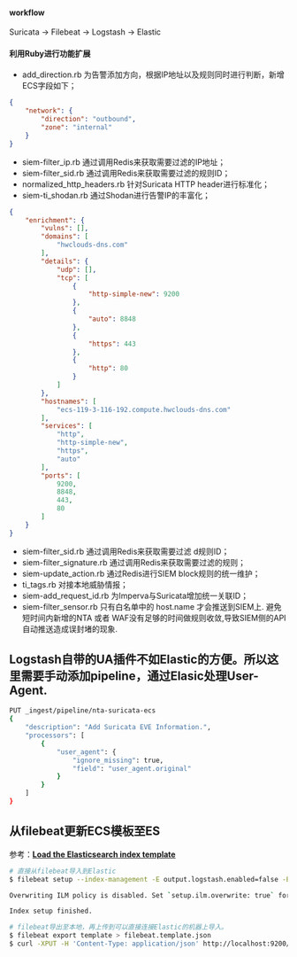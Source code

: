<!--
 * @Author: your name
 * @Date: 2020-08-06 15:59:11
 * @LastEditTime: 2020-12-03 14:31:34
 * @LastEditors: Please set LastEditors
 * @Description: In User Settings Edit
 * @FilePath: /Code/Users/canon/Documents/github/suricata-scripts/Suricata_ECS/logstash/conf.d/from_suricata_to_siem/README.md
--> 

#### workflow
Suricata -> Filebeat -> Logstash -> Elastic

#### 利用Ruby进行功能扩展
- add_direction.rb 为告警添加方向，根据IP地址以及规则同时进行判断，新增ECS字段如下；
```json
{
    "network": {
        "direction": "outbound",
        "zone": "internal"
    }
}
```
- siem-filter_ip.rb 通过调用Redis来获取需要过滤的IP地址；
- siem-filter_sid.rb 通过调用Redis来获取需要过滤的规则ID；
- normalized_http_headers.rb 针对Suricata HTTP header进行标准化；
- siem-ti_shodan.rb 通过Shodan进行告警IP的丰富化；
```json
{
    "enrichment": {
        "vulns": [],
        "domains": [
            "hwclouds-dns.com"
        ],
        "details": {
            "udp": [],
            "tcp": [
                {
                    "http-simple-new": 9200
                },
                {
                    "auto": 8848
                },
                {
                    "https": 443
                },
                {
                    "http": 80
                }
            ]
        },
        "hostnames": [
            "ecs-119-3-116-192.compute.hwclouds-dns.com"
        ],
        "services": [
            "http",
            "http-simple-new",
            "https",
            "auto"
        ],
        "ports": [
            9200,
            8848,
            443,
            80
        ]
    }
}
```

- siem-filter_sid.rb 通过调用Redis来获取需要过滤 d规则ID；
- siem-filter_signature.rb 通过调用Redis来获取需要过滤的规则；
- siem-update_action.rb 通过Redis进行SIEM block规则的统一维护；
- ti_tags.rb 对接本地威胁情报；
- siem-add_request_id.rb 为Imperva与Suricata增加统一关联ID；
- siem-filter_sensor.rb 只有白名单中的 host.name 才会推送到SIEM上. 避免短时间内新增的NTA 或者 WAF没有足够的时间做规则收敛,导致SIEM侧的API自动推送造成误封堵的现象.



## Logstash自带的UA插件不如Elastic的方便。所以这里需要手动添加pipeline，通过Elasic处理User-Agent. 
```bash
PUT _ingest/pipeline/nta-suricata-ecs
{
    "description": "Add Suricata EVE Information.",
    "processors": [
        {
            "user_agent": {
                "ignore_missing": true,
                "field": "user_agent.original"
            }
        }
    ]
}
```

## 从filebeat更新ECS模板至ES
参考：**[Load the Elasticsearch index template](https://www.elastic.co/guide/en/beats/filebeat/7.10/filebeat-template.html#load-template-manually)**
```bash
# 直接从filebeat导入到Elastic
$ filebeat setup --index-management -E output.logstash.enabled=false -E output.elasticsearch.protocol=https -E output.elasticsearch.username=elastic -E output.elasticsearch.password=HelloWorld -E output.elasticsearch.ssl.certificate_authorities=['/etc/filebeat/certs/ca/ca.crt'] -E 'output.elasticsearch.hosts=["127.0.0.1:9200"]'

Overwriting ILM policy is disabled. Set `setup.ilm.overwrite: true` for enabling.

Index setup finished.

# filebeat导出至本地，再上传到可以直接连接Elastic的机器上导入。
$ filebeat export template > filebeat.template.json
$ curl -XPUT -H 'Content-Type: application/json' http://localhost:9200/_template/filebeat-7.10.0 -d@filebeat.template.json
```
